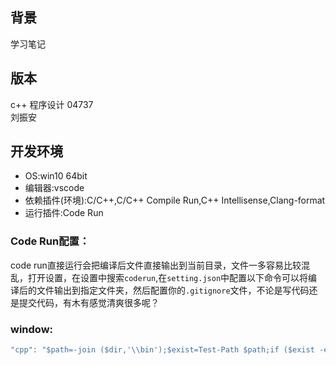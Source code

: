 ## 背景
学习笔记

## 版本
c++ 程序设计 04737  
刘振安

## 开发环境
- OS:win10 64bit
- 编辑器:vscode
- 依赖插件(环境):C/C++,C/C++ Compile Run,C++ Intellisense,Clang-format
- 运行插件:Code Run
### Code Run配置：
  code run直接运行会把编译后文件直接输出到当前目录，文件一多容易比较混乱，打开设置，在设置中搜索`coderun`,在`setting.json`中配置以下命令可以将编译后的文件输出到指定文件夹，然后配置你的`.gitignore`文件，不论是写代码还是提交代码，有木有感觉清爽很多呢？
### window:
```c++
"cpp": "$path=-join ($dir,'\\bin');$exist=Test-Path $path;if ($exist -eq $False) {mkdir $path};cd $dir;$outpath=-join ($path,'/$fileNameWithoutExt'); g++ -std=c++11 $fileName -o $outpath;  ;if ($?){./bin/$fileNameWithoutExt}",
```
